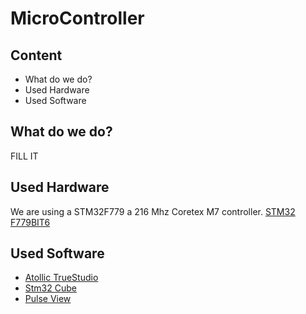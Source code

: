 # MicroController
## Content
- What do we do?
- Used Hardware
- Used Software  
## What do we do?
FILL IT
## Used Hardware
We are using a STM32F779 a 216 Mhz Coretex M7 controller. [STM32 F779BIT6](https://www.st.com/en/microcontrollers-microprocessors/stm32f7x9.html)  
## Used Software 
- [Atollic TrueStudio](https://atollic.com/resources/download/)
- [Stm32 Cube](https://www.st.com/en/development-tools/stm32cubemx.html)
- [Pulse View](https://sigrok.org/wiki/PulseView)

